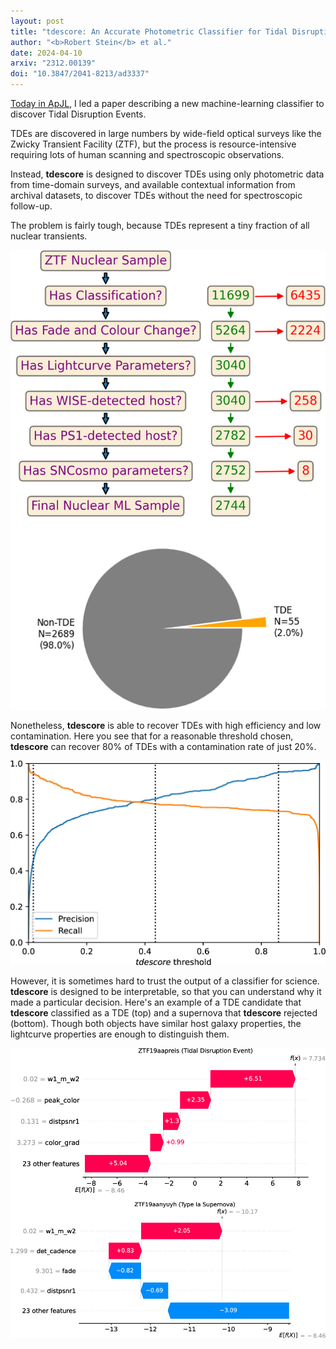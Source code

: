 ```yaml
---
layout: post
title: "tdescore: An Accurate Photometric Classifier for Tidal Disruption Events"
author: "<b>Robert Stein</b> et al."
date: 2024-04-10
arxiv: "2312.00139"
doi: "10.3847/2041-8213/ad3337"
---
```

[Today in ApJL](https://doi.org/10.3847/2041-8213/ad3337), I led a paper describing a new machine-learning classifier to discover Tidal Disruption Events. 

TDEs are discovered in large numbers by wide-field optical surveys like the Zwicky Transient Facility (ZTF), 
but the process is resource-intensive requiring lots of human scanning and spectroscopic observations.

Instead, **tdescore** is designed to discover TDEs using only photometric data from time-domain surveys, and available contextual information from archival datasets, to discover TDEs without the need for spectroscopic follow-up.

The problem is fairly tough, because TDEs represent a tiny fraction of all nuclear transients.

<img src="/images/research/tdescore/apjlad3337f2_hr.jpg" alt="apjlad3337f2_hr.jpg" class="center"/>

Nonetheless, **tdescore** is able to recover TDEs with high efficiency and low contamination.
Here you see that for a reasonable threshold chosen, **tdescore** can recover 80% of TDEs with a contamination rate of just 20%.

<img src="/images/research/tdescore/apjlad3337f3_hr.jpg" alt="apjlad3337f3_hr.jpg" class="center"/>

However, it is sometimes hard to trust the output of a classifier for science. **tdescore** is designed to be interpretable, so that you can understand why it made a particular decision.
Here's an example of a TDE candidate that **tdescore** classified as a TDE (top) and a supernova that **tdescore** rejected (bottom).
Though both objects have similar host galaxy properties, the lightcurve properties are enough to distinguish them.

<img src="/images/research/tdescore/apjlad3337f5_hr.jpg" alt="apjlad3337f5_hr.jpg" class="center"/>
